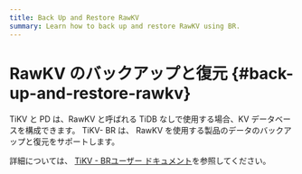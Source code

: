 ```yaml
---
title: Back Up and Restore RawKV
summary: Learn how to back up and restore RawKV using BR.
---
```


# RawKV のバックアップと復元 {#back-up-and-restore-rawkv}

TiKV と PD は、RawKV と呼ばれる TiDB なしで使用する場合、KV データベースを構成できます。 TiKV- BR は、 RawKV を使用する製品のデータのバックアップと復元をサポートします。

詳細については、 [TiKV - BRユーザー ドキュメント](https://tikv.org/docs/latest/concepts/explore-tikv-features/backup-restore/)を参照してください。
